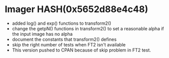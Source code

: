 # Imager HASH(0x5652d88e4c48)

- added log() and exp() functions to transform2()
- change the getpN() functions in transform2() to set a   reasonable alpha if the input image has no alpha
- document the constants that transform2() defines
- skip the right number of tests when FT2 isn't available
- This version pushed to CPAN because of skip problem in FT2 test.